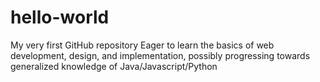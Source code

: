 # hello-world
My very first GitHub repository
Eager to learn the basics of web development, design, and implementation, possibly progressing towards generalized knowledge of Java/Javascript/Python
